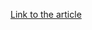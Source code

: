 [Link to the article](https://blog.morphisec.com/chaes4-new-chaes-malware-variant-targeting-financial-and-logistics-customers)
